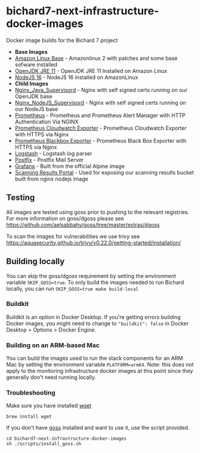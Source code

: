 # bichard7-next-infrastructure-docker-images
Docker image builds for the Bichard 7 project

 - **Base Images**
 - [Amazon Linux Base](./Amazon_Linux_Base/Dockerfile) - Amazonlinux 2 with patches and some base sofware installed
 - [OpenJDK JRE 11](./Openjdk_Jre11_Slim/Dockerfile) - OpenJDK JRE 11 Installed on Amazon Linux
 - [NodeJS 16](./NodeJS/Dockerfile) - NodeJS 16 installed on AmazonLinux
 - **Child Images**
 - [Nginx_Java_Supervisord](./Nginx_Java_Supervisord/Dockerfile) - Nginx with self signed certs running on our OpenJDK base
 - [Nginx_NodeJS_Supervisord](./Nginx_NodeJS_Supervisord/Dockerfile) - Nginx with self signed certs running on our NodeJS base
 - [Prometheus](./Prometheus/Dockerfile) - Prometheus and Prometheus Alert Manager with HTTP Authentication Via NGINX
 - [Prometheus Cloudwatch Exporter](./Prometheus_Cloudwatch_Exporter/Dockerfile)  - Prometheus Cloudwatch Exporter with HTTPS via Nginx
 - [Prometheus Blackbox Exporter](./Prometheus_BlackBox_Exporter/Dockerfile)  - Prometheus Black Box Exporter with HTTPS via Nginx
 - [Logstash](./Logstash/Dockerfile)  - Logstash log parser
 - [Postfix](./Postfix/Dockerfile)  - Postfix Mail Server
 - [Grafana](./Grafana/Dockerfile) - Built from the official Alpine image
 - [Scanning Results Portal](./Scanning_Results_Portal) - Used for exposing our scanning results bucket built from nginx nodejs image


## Testing

All images are tested using goss prior to pushing to the relevant registries. For more information on goss/dgoss please see
https://github.com/aelsabbahy/goss/tree/master/extras/dgoss

To scan the images for vulnerabilities we use trivy see https://aquasecurity.github.io/trivy/v0.22.0/getting-started/installation/

## Building locally

You can skip the goss/dgoss requirement by setting the environment variable `SKIP_GOSS=true`. To only build the images needed to run Bichard locally, you can run `SKIP_GOSS=true make build-local`

### Buildkit
Buildkit is an option in Docker Desktop. If you're getting errors building Docker images, you might need to change to `"buildkit": false` in Docker Desktop > Options > Docker Engine.

### Building on an ARM-based Mac
You can build the images used to run the stack components for an ARM Mac by setting the environment variable `PLATFORM=arm64`. Note: this does not apply to the monitoring infrastructure docker images at this point since they generally don't need running locally.

### Troubleshooting

Make sure you have installed [wget](https://www.gnu.org/software/wget/)
```
brew install wget
```

If you don't have [goss](https://goss.rocks/) installed and want to use it, use the script provided.
```
cd bichard7-next-infrastructure-docker-images
sh ./scripts/install_goss.sh
```
